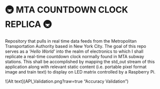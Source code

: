 # :metro: MTA COUNTDOWN CLOCK REPLICA :metro:

Repository that pulls in real time data feeds from the Metropolitan Transportation Authority based in New York City.
The goal of this repo serves as a _'Hello World'_ into the realm of electronics to which I shall replicate a real-time
countdown clock normally found in MTA subway stations. This shall be accomplished by mapping the std_out stream of this
application along with relevant static content (i.e. portable pixel format image and train text) to display on LED matrix controlled by a Raspberry Pi.



![Alt text](API_Validation.png?raw=true “Accuracy Validation”)